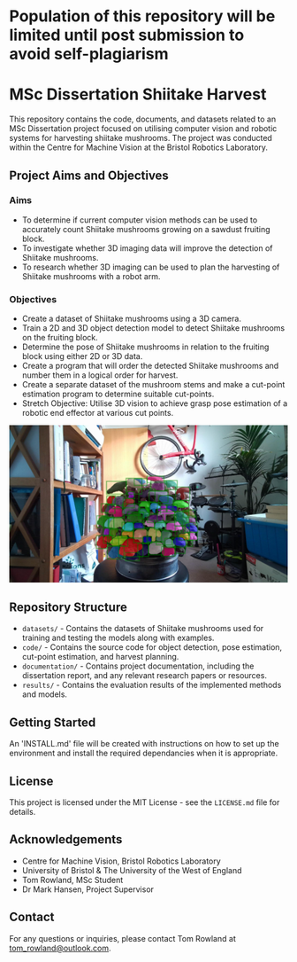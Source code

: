 # Population of this repository will be limited until post submission to avoid self-plagiarism 

# MSc Dissertation Shiitake Harvest

This repository contains the code, documents, and datasets related to an MSc Dissertation project focused on utilising computer vision and robotic systems for harvesting shiitake mushrooms. The project was conducted within the Centre for Machine Vision at the Bristol Robotics Laboratory.

## Project Aims and Objectives

### Aims

- To determine if current computer vision methods can be used to accurately count Shiitake mushrooms growing on a sawdust fruiting block.
- To investigate whether 3D imaging data will improve the detection of Shiitake mushrooms.
- To research whether 3D imaging can be used to plan the harvesting of Shiitake mushrooms with a robot arm.

### Objectives

- Create a dataset of Shiitake mushrooms using a 3D camera.
- Train a 2D and 3D object detection model to detect Shiitake mushrooms on the fruiting block.
- Determine the pose of Shiitake mushrooms in relation to the fruiting block using either 2D or 3D data.
- Create a program that will order the detected Shiitake mushrooms and number them in a logical order for harvest.
- Create a separate dataset of the mushroom stems and make a cut-point estimation program to determine suitable cut-points.
- Stretch Objective: Utilise 3D vision to achieve grasp pose estimation of a robotic end effector at various cut points.

<!-- ![Uploading Mask-RCNN2.png…]() -->

![Detectron 2 Mask R-CNN](https://github.com/trow-land/MSc-Dissertation-Shiitake-Harvest/blob/1f72ad41ce09e87a26ce1bb830adf6802b25d7f0/images/Mask-RCNN2.png)

## Repository Structure

- `datasets/` - Contains the datasets of Shiitake mushrooms used for training and testing the models along with examples. 
- `code/` - Contains the source code for object detection, pose estimation, cut-point estimation, and harvest planning.
- `documentation/` - Contains project documentation, including the dissertation report, and any relevant research papers or resources.
- `results/` - Contains the evaluation results of the implemented methods and models.

## Getting Started

An 'INSTALL.md' file will be created with instructions on how to set up the environment and install the required dependancies when it is appropriate.

## License

This project is licensed under the MIT License - see the `LICENSE.md` file for details.

## Acknowledgements

- Centre for Machine Vision, Bristol Robotics Laboratory
- University of Bristol & The University of the West of England
- Tom Rowland, MSc Student
- Dr Mark Hansen, Project Supervisor


## Contact

For any questions or inquiries, please contact Tom Rowland at tom_rowland@outlook.com.
